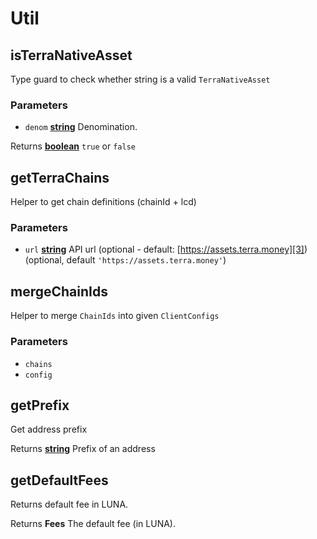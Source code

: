 # Util

<!-- Generated by documentation.js. Update this documentation by updating the source code. -->

## isTerraNativeAsset

Type guard to check whether string is a valid `TerraNativeAsset`

### Parameters

-   `denom` **[string][1]** Denomination.

Returns **[boolean][2]** `true` or `false`

## getTerraChains

Helper to get chain definitions (chainId + lcd)

### Parameters

-   `url` **[string][1]** API url (optional - default: [https://assets.terra.money][3]) (optional, default `'https://assets.terra.money'`)

## mergeChainIds

Helper to merge `ChainIds` into given `ClientConfigs`

### Parameters

-   `chains`  
-   `config`  

## getPrefix

Get address prefix

Returns **[string][1]** Prefix of an address

## getDefaultFees

Returns default fee in LUNA.

Returns **Fees** The default fee (in LUNA).

[1]: https://developer.mozilla.org/docs/Web/JavaScript/Reference/Global_Objects/String

[2]: https://developer.mozilla.org/docs/Web/JavaScript/Reference/Global_Objects/Boolean

[3]: https://assets.terra.money
